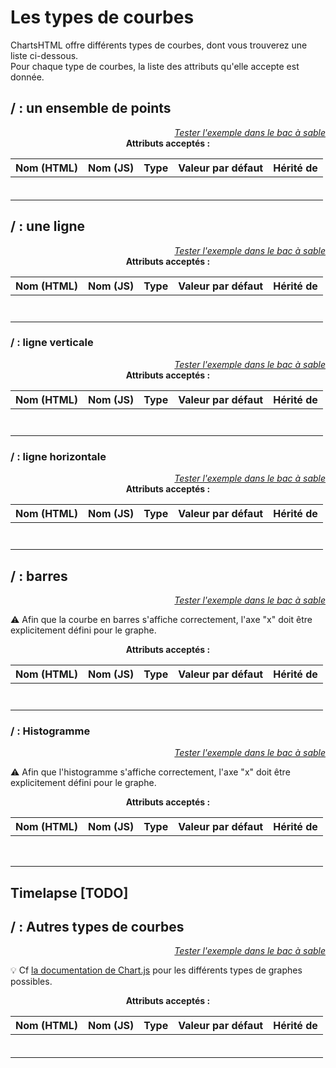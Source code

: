 <!DOCTYPE html>
<html lang="fr">
    <head>
        <meta charset="utf8"/>
        <title>ChartsHTML</title>
        <meta name="color-scheme" content="dark light">
        <meta name="viewport" content="width=device-width, initial-scale=1"/>
        <link   href="/skeleton/index.css"  rel="stylesheet">
        <script  src="/skeleton/index.js"  type="module"     blocking="render" async></script>
    </head>
    <body code-langs="html,js">
        <main>

# Les types de courbes

ChartsHTML offre différents types de courbes, dont vous trouverez une liste ci-dessous.\
Pour chaque type de courbes, la liste des attributs qu'elle accepte est donnée.

<h2 id="points" short="Points"><script type="c-js">Points</script>/<script type="c-html"><curve-points></script> : un ensemble de points</h2>

<chart-playground name="curve-points" show="index.code,output"></chart-playground>
<div style="text-align:right"><a href="/playground/?example=curve-points"><i>Tester l'exemple dans le bac à sable</i></a></div>

<center><strong>Attributs acceptés :</strong></center>

<table>
    <thead>
        <tr><th>Nom (HTML)</th><th>Nom (JS)</th><th>Type</th><th>Valeur par défaut</th><th>Hérité de</th></tr>
    </thead>
    <tbody>
        <tr>
            <td></td><td><script type="c-text">content</script></td><td><script type="c-js">[number, number][]</script></td><td><script type="c-js">[]</script></td><td><script type="c-js">Dataset</script></td>
        </tr><tr>
            <td colspan="2"><script type="c-text">name</script></td><td><script type="c-js">string</script></td><td><script type="c-js">null</script></td><td><script type="c-js">GraphComponent</script></td>
        </tr><tr>
            <td colspan="2"><script type="c-text">type</script></td><td><script type="c-js">"scatter"</script></td><td></td><td><script type="c-js">Dataset</script></td>
        </tr><tr>
            <td colspan="2"><script type="c-text">color</script></td><td><script type="c-js">string</script></td><td><script type="c-js">"black"</script></td><td><script type="c-js">Dataset</script></td>
        </tr><tr>
            <td colspan="2"><script type="c-text">tooltip</script></td><td><script type="c-js">f-string</script></td><td><script type="c-js">null</script></td><td><script type="c-js">Dataset</script></td>
        </tr><tr>
            <td colspan="2"><script type="c-text">datalabels</script></td><td><script type="c-js">f-string[]</script></td><td><script type="c-js">null</script></td><td><script type="c-js">Dataset</script></td>
        </tr>
    </tbody>
</table>

<h2 id="line" short="Line"><script type="c-js">Line</script>/<script type="c-html"><curve-line></script> : une ligne</h2>

<chart-playground name="curve-line" show="index.code,output"></chart-playground>
<div style="text-align:right"><a href="/playground/?example=curve-line"><i>Tester l'exemple dans le bac à sable</i></a></div>

<center><strong>Attributs acceptés :</strong></center>

<table>
    <thead>
        <tr><th>Nom (HTML)</th><th>Nom (JS)</th><th>Type</th><th>Valeur par défaut</th><th>Hérité de</th></tr>
    </thead>
    <tbody>
        <tr>
            <td></td><td><script type="c-text">content</script></td><td><script type="c-js">[number, number][]</script></td><td><script type="c-js">[]</script></td><td><script type="c-js">Dataset</script></td>
        </tr><tr>
            <td colspan="2"><script type="c-text">name</script></td><td><script type="c-js">string</script></td><td><script type="c-js">null</script></td><td><script type="c-js">GraphComponent</script></td>
        </tr><tr>
            <td colspan="2"><script type="c-text">type</script></td><td><script type="c-js">"scatter"</script></td><td></td><td><script type="c-js">Dataset</script></td>
        </tr><tr>
            <td colspan="2"><script type="c-text">color</script></td><td><script type="c-js">string</script></td><td><script type="c-js">"black"</script></td><td><script type="c-js">Dataset</script></td>
        </tr><tr>
            <td><script type="c-text">show-points</script></td><td><script type="c-text">showPoints</script></td><td><script type="c-js">boolean</script></td><td><script type="c-js">false</script></td><td></td>
        </tr><tr>
            <td colspan="2"><script type="c-text">tooltip</script></td><td><script type="c-js">f-string</script></td><td><script type="c-js">null</script></td><td><script type="c-js">Dataset</script></td>
        </tr><tr>
            <td colspan="2"><script type="c-text">datalabels</script></td><td><script type="c-js">f-string[]</script></td><td><script type="c-js">null</script></td><td><script type="c-js">Dataset</script></td>
        </tr>
    </tbody>
</table>

<h3 id="vline" short="VLine"><script type="c-js">VLine</script>/<script type="c-html"><curve-vline></script> : ligne verticale</h3>

<chart-playground name="curve-vline" show="index.code,output"></chart-playground>
<div style="text-align:right"><a href="/playground/?example=curve-vline"><i>Tester l'exemple dans le bac à sable</i></a></div>

<center><strong>Attributs acceptés :</strong></center>

<table>
    <thead>
        <tr><th>Nom (HTML)</th><th>Nom (JS)</th><th>Type</th><th>Valeur par défaut</th><th>Hérité de</th></tr>
    </thead>
    <tbody>
        <tr>
            <td></td><td><script type="c-text">content</script></td><td><script type="c-js">number</script></td><td><script type="c-js">null</script></td><td><script type="c-js">Dataset</script></td>
        </tr><tr>
            <td colspan="2"><script type="c-text">name</script></td><td><script type="c-js">string</script></td><td><script type="c-js">null</script></td><td><script type="c-js">GraphComponent</script></td>
        </tr><tr>
            <td colspan="2"><script type="c-text">type</script></td><td><script type="c-js">"scatter"</script></td><td></td><td><script type="c-js">Dataset</script></td>
        </tr><tr>
            <td colspan="2"><script type="c-text">color</script></td><td><script type="c-js">string</script></td><td><script type="c-js">"black"</script></td><td><script type="c-js">Dataset</script></td>
        </tr><tr>
            <td><script type="c-text">show-points</script></td><td><script type="c-text">showPoints</script></td><td><script type="c-js">false</script></td><td></td><td><script type="c-js">Line</script></td>
        </tr><tr>
            <td colspan="2"><script type="c-text">tooltip</script></td><td><script type="c-js">f-string</script></td><td><script type="c-js">null</script></td><td><script type="c-js">Dataset</script></td>
        </tr><tr>
            <td colspan="2"><script type="c-text">datalabels</script></td><td><script type="c-js">f-string[]</script></td><td><script type="c-js">null</script></td><td><script type="c-js">Dataset</script></td>
        </tr>
    </tbody>
</table>

<h3 id="hline" short="HLine"><script type="c-js">HLine</script>/<script type="c-html"><curve-hline></script> : ligne horizontale</h3>

<chart-playground name="curve-hline" show="index.code,output"></chart-playground>
<div style="text-align:right"><a href="/playground/?example=curve-hline"><i>Tester l'exemple dans le bac à sable</i></a></div>

<center><strong>Attributs acceptés :</strong></center>

<table>
    <thead>
        <tr><th>Nom (HTML)</th><th>Nom (JS)</th><th>Type</th><th>Valeur par défaut</th><th>Hérité de</th></tr>
    </thead>
    <tbody>
        <tr>
            <td></td><td><script type="c-text">content</script></td><td><script type="c-js">number</script></td><td><script type="c-js">null</script></td><td><script type="c-js">Dataset</script></td>
        </tr><tr>
            <td colspan="2"><script type="c-text">name</script></td><td><script type="c-js">string</script></td><td><script type="c-js">null</script></td><td><script type="c-js">GraphComponent</script></td>
        </tr><tr>
            <td colspan="2"><script type="c-text">type</script></td><td><script type="c-js">"scatter"</script></td><td></td><td><script type="c-js">Dataset</script></td>
        </tr><tr>
            <td colspan="2"><script type="c-text">color</script></td><td><script type="c-js">string</script></td><td><script type="c-js">"black"</script></td><td><script type="c-js">Dataset</script></td>
        </tr><tr>
            <td><script type="c-text">show-points</script></td><td><script type="c-text">showPoints</script></td><td><script type="c-js">false</script></td><td></td><td><script type="c-js">Line</script></td>
        </tr><tr>
            <td colspan="2"><script type="c-text">tooltip</script></td><td><script type="c-js">f-string</script></td><td><script type="c-js">null</script></td><td><script type="c-js">Dataset</script></td>
        </tr><tr>
            <td colspan="2"><script type="c-text">datalabels</script></td><td><script type="c-js">f-string[]</script></td><td><script type="c-js">null</script></td><td><script type="c-js">Dataset</script></td>
        </tr>
    </tbody>
</table>

<h2 id="bars" short="Bars"><script type="c-js">Bars</script>/<script type="c-html"><curve-bars></script> : barres</h2>

<chart-playground name="curve-bars" show="index.code,output"></chart-playground>
<div style="text-align:right"><a href="/playground/?example=curve-bars"><i>Tester l'exemple dans le bac à sable</i></a></div>

⚠ Afin que la courbe en barres s'affiche correctement, l'axe "x" doit être explicitement défini pour le graphe.

<center><strong>Attributs acceptés :</strong></center>

<table>
    <thead>
        <tr><th>Nom (HTML)</th><th>Nom (JS)</th><th>Type</th><th>Valeur par défaut</th><th>Hérité de</th></tr>
    </thead>
    <tbody>
        <tr>
            <td></td><td><script type="c-text">content</script></td><td><script type="c-js">number</script></td><td><script type="c-js">null</script></td><td><script type="c-js">Dataset</script></td>
        </tr><tr>
            <td colspan="2"><script type="c-text">name</script></td><td><script type="c-js">string</script></td><td><script type="c-js">null</script></td><td><script type="c-js">GraphComponent</script></td>
        </tr><tr>
            <td colspan="2"><script type="c-text">type</script></td><td><script type="c-js">"bar"</script></td><td></td><td><script type="c-js">Dataset</script></td>
        </tr><tr>
            <td colspan="2"><script type="c-text">color</script></td><td><script type="c-js">string</script></td><td><script type="c-js">"black"</script></td><td><script type="c-js">Dataset</script></td>
        </tr><tr>
            <td colspan="2"><script type="c-text">reversed</script></td><td><script type="c-js">boolean</script></td><td><script type="c-js">false</script></td><td></td>
        </tr><tr>
            <td colspan="2"><script type="c-text">tooltip</script></td><td><script type="c-js">f-string</script></td><td><script type="c-js">null</script></td><td><script type="c-js">Dataset</script></td>
        </tr><tr>
            <td colspan="2"><script type="c-text">datalabels</script></td><td><script type="c-js">f-string[]</script></td><td><script type="c-js">null</script></td><td><script type="c-js">Dataset</script></td>
        </tr>
    </tbody>
</table>

<h3 id="histogram" short="Histogram"><script type="c-js">Histogram</script>/<script type="c-html"><curve-bars></script> : Histogramme</h3>

<chart-playground name="curve-histogram" show="index.code,output"></chart-playground>
<div style="text-align:right"><a href="/playground/?example=curve-histogram"><i>Tester l'exemple dans le bac à sable</i></a></div>

⚠ Afin que l'histogramme s'affiche correctement, l'axe "x" doit être explicitement défini pour le graphe.

<center><strong>Attributs acceptés :</strong></center>

<table>
    <thead>
        <tr><th>Nom (HTML)</th><th>Nom (JS)</th><th>Type</th><th>Valeur par défaut</th><th>Hérité de</th></tr>
    </thead>
    <tbody>
        <tr>
            <td></td><td><script type="c-text">content</script></td><td><script type="c-js">number</script></td><td><script type="c-js">null</script></td><td><script type="c-js">Dataset</script></td>
        </tr><tr>
            <td colspan="2"><script type="c-text">name</script></td><td><script type="c-js">string</script></td><td><script type="c-js">null</script></td><td><script type="c-js">GraphComponent</script></td>
        </tr><tr>
            <td colspan="2"><script type="c-text">type</script></td><td><script type="c-js">"bar"</script></td><td></td><td><script type="c-js">Dataset</script></td>
        </tr><tr>
            <td colspan="2"><script type="c-text">color</script></td><td><script type="c-js">string</script></td><td><script type="c-js">"black"</script></td><td><script type="c-js">Dataset</script></td>
        </tr><tr>
            <td colspan="2"><script type="c-text">reversed</script></td><td><script type="c-js">boolean</script></td><td><script type="c-js">false</script></td><td><script type="c-js">Bars</script></td>
        </tr><tr>
            <td colspan="2"><script type="c-text">precision</script></td><td><script type="c-js">number</script></td><td><script type="c-js">10</script></td><td></td>
        </tr><tr>
            <td colspan="2"><script type="c-text">tooltip</script></td><td><script type="c-js">f-string</script></td><td><script type="c-js">null</script></td><td><script type="c-js">Dataset</script></td>
        </tr><tr>
            <td colspan="2"><script type="c-text">datalabels</script></td><td><script type="c-js">f-string[]</script></td><td><script type="c-js">null</script></td><td><script type="c-js">Dataset</script></td>
        </tr>
    </tbody>
</table>


## Timelapse [TODO]

<h2 id="dataset" short="Dataset"><script type="c-js">Dataset</script>/<script type="c-html"><chart-dataset></script> : Autres types de courbes</h2>

<chart-playground name="curve-dataset" show="index.code,output"></chart-playground>
<div style="text-align:right"><a href="/playground/?example=curve-dataset"><i>Tester l'exemple dans le bac à sable</i></a></div>

💡 Cf [la documentation de Chart.js](https://www.chartjs.org/docs/latest/charts/mixed.html) pour les différents types de graphes possibles.

<center><strong>Attributs acceptés :</strong></center>

<table>
    <thead>
        <tr><th>Nom (HTML)</th><th>Nom (JS)</th><th>Type</th><th>Valeur par défaut</th><th>Hérité de</th></tr>
    </thead>
    <tbody>
        <tr>
            <td></td><td><script type="c-text">content</script></td><td><script type="c-js">any</script></td><td><script type="c-js">null</script></td><td></td>
        </tr><tr>
            <td colspan="2"><script type="c-text">name</script></td><td><script type="c-js">string</script></td><td><script type="c-js">null</script></td><td><script type="c-js">GraphComponent</script></td>
        </tr><tr>
            <td colspan="2"><script type="c-text">type</script></td><td><script type="c-js">string</script></td><td></td><td></td>
        </tr><tr>
            <td colspan="2"><script type="c-text">color</script></td><td><script type="c-js">string</script></td><td><script type="c-js">"black"</script></td><td></td>
        </tr><tr>
            <td colspan="2"><script type="c-text">tooltip</script></td><td><script type="c-js">f-string</script></td><td><script type="c-js">null</script></td><td></td>
        </tr><tr>
            <td colspan="2"><script type="c-text">datalabels</script></td><td><script type="c-js">f-string[]</script></td><td><script type="c-js">null</script></td><td></td>
        </tr>
    </tbody>
</table>


</main>
    </body>
</html>